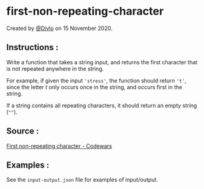 # first-non-repeating-character

Created by [@Divlo](https://github.com/Divlo) on 15 November 2020.

## Instructions :

Write a function that takes a string input, and returns the first character that is not repeated anywhere in the string.

For example, if given the input `'stress'`, the function should return `'t'`, since the letter _t_ only occurs once in the string, and occurs first in the string.

If a string contains all repeating characters, it should return an empty string (`""`).

## Source :

[First non-repeating character - Codewars](https://www.codewars.com/kata/52bc74d4ac05d0945d00054e/)

## Examples :

See the `input-output.json` file for examples of input/output.

